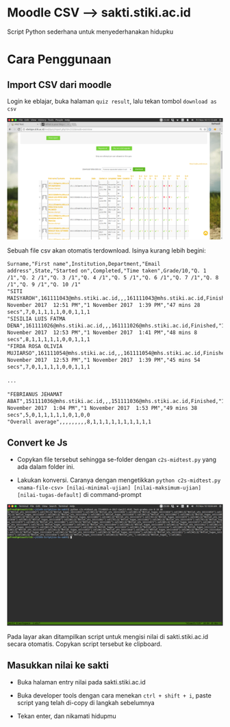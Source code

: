 # Moodle CSV --> sakti.stiki.ac.id

Script Python sederhana untuk menyederhanakan hidupku

# Cara Penggunaan

## Import CSV dari moodle

Login ke eblajar, buka halaman `quiz result`, lalu tekan tombol `download as csv`

![export-ebelajar](img/export-ebelajar.png)

Sebuah file csv akan otomatis terdownload. Isinya kurang lebih begini:

```csv
Surname,"First name",Institution,Department,"Email address",State,"Started on",Completed,"Time taken",Grade/10,"Q. 1 /1","Q. 2 /1","Q. 3 /1","Q. 4 /1","Q. 5 /1","Q. 6 /1","Q. 7 /1","Q. 8 /1","Q. 9 /1","Q. 10 /1"
"SITI MAISYAROH",161111043@mhs.stiki.ac.id,,,161111043@mhs.stiki.ac.id,Finished,"1 November 2017  12:51 PM","1 November 2017  1:39 PM","47 mins 28 secs",7,0,1,1,1,1,0,0,1,1,1
"SISILIA LUIS FATMA DENA",161111026@mhs.stiki.ac.id,,,161111026@mhs.stiki.ac.id,Finished,"1 November 2017  12:53 PM","1 November 2017  1:41 PM","48 mins 8 secs",8,1,1,1,1,1,0,0,1,1,1
"FIRDA ROSA OLIVIA MUJIARSO",161111054@mhs.stiki.ac.id,,,161111054@mhs.stiki.ac.id,Finished,"1 November 2017  12:53 PM","1 November 2017  1:39 PM","45 mins 54 secs",7,0,1,1,1,1,0,0,1,1,1

...

"FEBRIANUS JEHAMAT ABAT",151111036@mhs.stiki.ac.id,,,151111036@mhs.stiki.ac.id,Finished,"1 November 2017  1:04 PM","1 November 2017  1:53 PM","49 mins 38 secs",5,0,1,1,1,1,1,0,1,0,0
"Overall average",,,,,,,,,8,1,1,1,1,1,1,1,1,1,1
```

## Convert ke Js

* Copykan file tersebut sehingga se-folder dengan `c2s-midtest.py` yang ada dalam folder ini.

* Lakukan konversi. Caranya dengan mengetikkan `python c2s-midtest.py <nama-file-csv> [nilai-minimal-ujian] [nilai-maksimum-ujian] [nilai-tugas-default]` di command-prompt

![convert-ke-js](img/convert-ke-js.png)

Pada layar akan ditampilkan script untuk mengisi nilai di sakti.stiki.ac.id secara otomatis. Copykan script tersebut ke clipboard.

## Masukkan nilai ke sakti

* Buka halaman entry nilai pada sakti.stiki.ac.id

* Buka developer tools dengan cara menekan `ctrl + shift + i`, paste script yang telah di-copy di langkah sebelumnya

* Tekan enter, dan nikamati hidupmu

